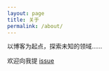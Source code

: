 ```yaml
---
layout: page
title: 关于
permalink: /about/
---
```


以博客为起点，探索未知的领域……

欢迎向我提 [issue](https://github.com/aunhappy/aunhappy.github.io/issues)
